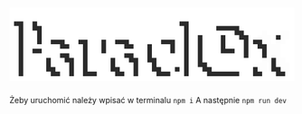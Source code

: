 # ![Paraclox](./src/assets/UI/logos/full.png)
Żeby uruchomić należy wpisać w terminalu `npm i`
A następnie `npm run dev`
